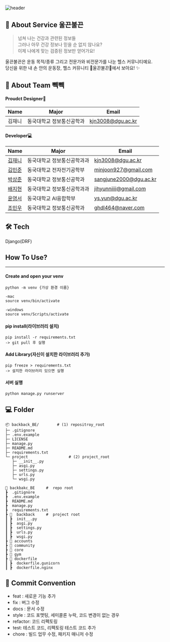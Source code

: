 
![header](https://capsule-render.vercel.app/api?type=waving&color=auto&height=300&section=header&text=울끈불끈&fontSize=90&animation=fadeIn&fontAlignY=38&desc=당신을%20위한%20내%20손%20안의%20운동장,%20헬스%20커뮤니티%20"울끈불끈"&descAlignY=58&descAlign=62)

## 🌠  About Service 울끈불끈
> 넘쳐 나는 건강과 관련된 정보들 <br>
> 그러나 아무 건강 정보나 믿을 순 없지 않나요? <br>
> 이제 나에게 맞는 검증된 정보만 얻어가요! <br>


울끈불끈은 운동 목적/종류 그리고 전문가와 비전문가를 나눈 헬스 커뮤니티예요. <br>
당신을 위한 내 손 안의 운동장, 헬스 커뮤니티 🎁울끈불끈🎁에서 보아요! ✨ <br>


## 👋 About Team 빽빽

#### Proudct Designer🎨
| Name                                         | Major           | Email                |
| -------------------------------------------- | --------------  | -------------------- |
| 김재니   | 동국대학교 정보통신공학과  | kjn3008@dgu.ac.kr |

#### Developer💻
| Name                                         | Major            | Email                |
| -------------------------------------------- | --------------  | ----------------------- |
| [김재니](https://github.com/kmjenny)   | 동국대학교 정보통신공학과과  | kjn3008@dgu.ac.kr |
| [김민준](https://github.com/samdolls) | 동국대학교 전자전기공학부     | minjoon927@gmail.com |
| [박상준](https://github.com/tkdwns414) | 동국대학교 정보통신공학과   | sangjune2000@dgu.ac.kr |
| [배지현](https://github.com/jihyunniiii) | 동국대학교 정보통신공학과과    | jihyunniiii@gmail.com |
| [윤영서](https://github.com/0seoYun) | 동국대학교 AI융합학부    | ys.yun@dgu.ac.kr |
| [조민우](https://github.com/minwoo0419) | 동국대학교 정보통신공학과   | ghdl464@naver.com |




## 🛠️ Tech
Django(DRF)

## How To Use?
***
#### Create and open your venv
```
python -m venv {가상 환경 이름}

-mac
source venv/bin/activate

-windows
source venv/Scripts/activate
```


#### pip install(라이브러리 설치)
```
pip install -r requirements.txt
-> git pull 후 실행
```

#### Add Library(자신이 설치한 라이브러리 추가)
```
pip freeze > requirements.txt
-> 설치한 라이브러리 있으면 실행
```

#### 서버 실행
```
python manage.py runserver
```

## 💻 Folder
```
📦 backback_BE/        # (1) repositroy_root	
├─ .gitignore
├─ .env.example
├─ LICENSE
├─ manage.py
├─ README.md
├─ requirements.txt
└─ project			        # (2) project_root
   ├─ __init__.py
   ├─ asgi.py
   ├─ settings.py
   ├─ urls.py
   └─ wsgi.py
```
```
📂 backbakc_BE     #  repo root
┣  .gitignore
┣  .env.example
┣  README.md
┣  manage.py
┣  requirements.txt
┣ 📂  backback     #  project root
┃ ┣  init__.py
┃ ┣  asgi.py
┃ ┣  settings.py
┃ ┣  urls.py
┃ ┣  wsgi.py
┣ 📂 accounts
┣ 📂 community
┣ 📂 core
┣ 📂 gym
┣ 📂 dockerfile
┃ ┣  dockerfile.gunicorn
┃ ┣  dockerfile.nginx
```

## 🎯 Commit Convention
-   feat : 새로운 기능 추가
-   fix : 버그 수정
-   docs : 문서 수정
-   style : 코드 포맷팅, 세미콜론 누락, 코드 변경이 없는 경우
-   refactor: 코드 리펙토링
-   test: 테스트 코드, 리펙토링 테스트 코드 추가
-   chore : 빌드 업무 수정, 패키지 매니저 수정





